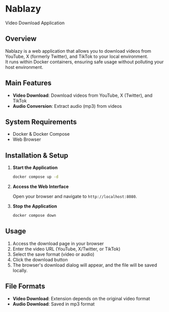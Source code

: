 # Nablazy

Video Download Application

## Overview

Nablazy is a web application that allows you to download videos from YouTube, X (formerly Twitter), and TikTok to your local environment.  
It runs within Docker containers, ensuring safe usage without polluting your host environment.

## Main Features

- **Video Download**: Download videos from YouTube, X (Twitter), and TikTok
- **Audio Conversion**: Extract audio (mp3) from videos

## System Requirements

- Docker & Docker Compose
- Web Browser

## Installation & Setup

1. **Start the Application**
   ```sh
   docker compose up -d
   ```

2. **Access the Web Interface**
   
   Open your browser and navigate to `http://localhost:8080`.

3. **Stop the Application**
   ```sh
   docker compose down
   ```

## Usage

1. Access the download page in your browser
2. Enter the video URL (YouTube, X/Twitter, or TikTok)
3. Select the save format (video or audio)
4. Click the download button
5. The browser's download dialog will appear, and the file will be saved locally.

## File Formats

- **Video Download**: Extension depends on the original video format
- **Audio Download**: Saved in mp3 format
